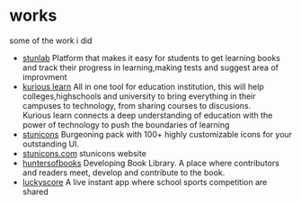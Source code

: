 # works
some of the work i did

- [stunlab](https://stunlabmobile.herokuapp.com/)
  Platform that makes it easy for students to get learning books and track their progress in learning,making tests and suggest area of improvment
- [kurious learn](https://kurious.rw/)
All in one tool for education institution, this will help colleges,highschools and university to bring everything in their campuses to technology, from sharing courses to discusions. </br>
Kurious learn connects a deep understanding of education with the power of technology to push the boundaries of learning
- [stunicons](https://github.com/Stunnity/stunicons) Burgeoning pack with 100+ highly customizable icons for your outstanding UI.
- [stunicons.com](https://stunicons.com/) stunicons website
- [huntersofbooks](https://dev.huntersofbook.com/) Developing Book Library. A place where contributors and readers meet, develop and contribute to the book.
- [luckyscore](https://www.luckyscore.live/) A live instant app where school sports competition are shared
